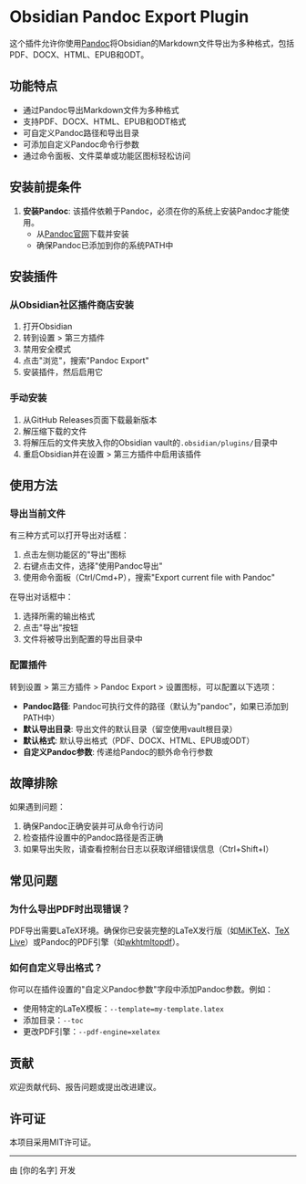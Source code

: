 # Obsidian Pandoc Export Plugin

这个插件允许你使用[Pandoc](https://pandoc.org/)将Obsidian的Markdown文件导出为多种格式，包括PDF、DOCX、HTML、EPUB和ODT。

## 功能特点

- 通过Pandoc导出Markdown文件为多种格式
- 支持PDF、DOCX、HTML、EPUB和ODT格式
- 可自定义Pandoc路径和导出目录
- 可添加自定义Pandoc命令行参数
- 通过命令面板、文件菜单或功能区图标轻松访问

## 安装前提条件

1. **安装Pandoc**: 该插件依赖于Pandoc，必须在你的系统上安装Pandoc才能使用。
   - 从[Pandoc官网](https://pandoc.org/installing.html)下载并安装
   - 确保Pandoc已添加到你的系统PATH中

## 安装插件

### 从Obsidian社区插件商店安装

1. 打开Obsidian
2. 转到设置 > 第三方插件
3. 禁用安全模式
4. 点击"浏览"，搜索"Pandoc Export"
5. 安装插件，然后启用它

### 手动安装

1. 从GitHub Releases页面下载最新版本
2. 解压缩下载的文件
3. 将解压后的文件夹放入你的Obsidian vault的`.obsidian/plugins/`目录中
4. 重启Obsidian并在设置 > 第三方插件中启用该插件

## 使用方法

### 导出当前文件

有三种方式可以打开导出对话框：

1. 点击左侧功能区的"导出"图标
2. 右键点击文件，选择"使用Pandoc导出"
3. 使用命令面板（Ctrl/Cmd+P），搜索"Export current file with Pandoc"

在导出对话框中：
1. 选择所需的输出格式
2. 点击"导出"按钮
3. 文件将被导出到配置的导出目录中

### 配置插件

转到设置 > 第三方插件 > Pandoc Export > 设置图标，可以配置以下选项：

- **Pandoc路径**: Pandoc可执行文件的路径（默认为"pandoc"，如果已添加到PATH中）
- **默认导出目录**: 导出文件的默认目录（留空使用vault根目录）
- **默认格式**: 默认导出格式（PDF、DOCX、HTML、EPUB或ODT）
- **自定义Pandoc参数**: 传递给Pandoc的额外命令行参数

## 故障排除

如果遇到问题：

1. 确保Pandoc正确安装并可从命令行访问
2. 检查插件设置中的Pandoc路径是否正确
3. 如果导出失败，请查看控制台日志以获取详细错误信息（Ctrl+Shift+I）

## 常见问题

### 为什么导出PDF时出现错误？

PDF导出需要LaTeX环境。确保你已安装完整的LaTeX发行版（如[MiKTeX](https://miktex.org/)、[TeX Live](https://www.tug.org/texlive/)）或Pandoc的PDF引擎（如[wkhtmltopdf](https://wkhtmltopdf.org/)）。

### 如何自定义导出格式？

你可以在插件设置的"自定义Pandoc参数"字段中添加Pandoc参数。例如：

- 使用特定的LaTeX模板：`--template=my-template.latex`
- 添加目录：`--toc`
- 更改PDF引擎：`--pdf-engine=xelatex`

## 贡献

欢迎贡献代码、报告问题或提出改进建议。

## 许可证

本项目采用MIT许可证。

---

由 [你的名字] 开发
